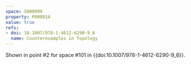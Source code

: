 ```yaml
---
space: S000099
property: P000014
value: true
refs:
- doi: 10.1007/978-1-4612-6290-9_6
  name: Counterexamples in Topology
---
```


Shown in point #2 for space #101 in
{{doi:10.1007/978-1-4612-6290-9_6}}.

